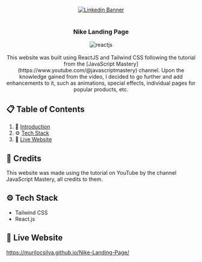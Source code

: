 <div align="center">
  <br />
    <a href="https://www.linkedin.com/in/murilocamara/" target="_blank">
      <img src="https://media.licdn.com/dms/image/D4D16AQFyRNrU6MoOPg/profile-displaybackgroundimage-shrink_350_1400/0/1707246132276?e=1718841600&v=beta&t=0ieZGYmx1Zt6tVuaquphGDLt6-QnnH-mZkLxpEdd390" alt="Linkedin Banner">
    </a>
  <br />
  <br />

  <h3 align="center">Nike Landing Page</h3>
  
  <img align="center" src="https://i.imgur.com/VZqC4wJ.png4" alt="reactjs" />
  <br />
  <br/>

   <div align="center">
     This website was built using ReactJS and Tailwind CSS following the tutorial from the [JavaScript Mastery](https://www.youtube.com/@javascriptmastery) channel. Upon the knowledge gained from the video, I decided to go further and add enhancements to it, such as animations, special effects, individual pages for popular products, etc.
    </div>
</div>

## 📋 <a name="table">Table of Contents</a>

1. 🤖 [Introduction](#introduction)
2. ⚙️ [Tech Stack](#tech-stack)
4. 🤸 [Live Website](#live-website)

## 🚨 Credits

This website was made using the tutorial on YouTube by the channel JavaScript Mastery, all credits to them.

## <a name="tech-stack">⚙️ Tech Stack</a>

- Tailwind CSS
- React.js

## <a name="live-website">🤸 Live Website</a>

https://murilocsilva.github.io/Nike-Landing-Page/

